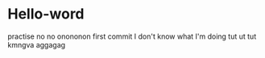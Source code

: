 # Hello-word
practise
no no onononon first commit
I don't know what I'm doing
tut ut tut
kmngva
aggagag

